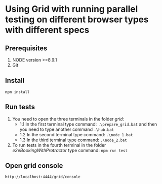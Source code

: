 # Using Grid with running parallel testing on different browser types with different specs

## Prerequisites
1. NODE version >=8.9.1
2. Git

## Install
```
npm install
```

## Run tests
1. You need to open the three terminals in the folder *grid*:
   - 1.1 In the first terminal type command: ```.\prepare_grid.bat``` and then you need to type another command ```.\hub.bat```
   - 1.2 In the second terminal type command:  ```.\node_1.bat```
   - 1.3 In the third terminal type command:  ```.\node_2.bat```
2. To run tests in the fourth terminal in the folder *e2eBookingWithProtractor* type command: ```npm run test```

## Open grid console
```
http://localhost:4444/grid/console
```